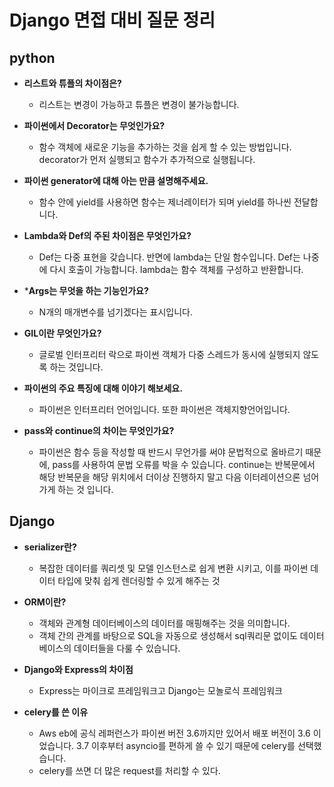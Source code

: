 # Django 면접 대비 질문 정리

## python

- **리스트와 튜플의 차이점은?**
  - 리스트는 변경이 가능하고 튜플은 변경이 불가능합니다.
- **파이썬에서 Decorator는 무엇인가요?**
  - 함수 객체에 새로운 기능을 추가하는 것을 쉽게 할 수 있는 방법입니다. 
    decorator가 먼저 실행되고 함수가 추가적으로 실행됩니다. 
- **파이썬 generator에 대해 아는 만큼 설명해주세요.**
  - 함수 안에 yield를 사용하면 함수는 제너레이터가 되며 yield를 하나씬 전달합니다. 

- **Lambda와 Def의 주된 차이점은 무엇인가요?**
  - Def는 다중 표현을 갖습니다. 반면에 lambda는 단일 함수입니다. 
    Def는 나중에 다시 호출이 가능합니다. lambda는 함수 객체를 구성하고 반환합니다. 

- ***Args는 무엇을 하는 기능인가요?**
  - N개의 매개변수를 넘기겠다는 표시입니다. 
- **GIL이란 무엇인가요?**
  - 글로벌 인터프리터 락으로 파이썬 객체가 다중 스레드가 동시에 실행되지 않도록 하는 것입니다. 
- **파이썬의 주요 특징에 대해 이야기 해보세요.**
  - 파이썬은 인터프리터 언어입니다. 또한 파이썬은 객체지향언어입니다.
- **pass와 continue의 차이는 무엇인가요?**
  - 파이썬은 함수 등을 작성할 때 반드시 무언가를 써야 문법적으로 올바르기 때문에, pass를 사용하여 문법 오류를 박을 수 있습니다. continue는 반복문에서 해당 반복문을 해당 위치에서 더이상 진행하지 말고 다음 이터레이션으론 넘어가게 하는 것 입니다. 



## Django

- **serializer란?**
  
  - 복잡한 데이터를 쿼리셋 및 모델 인스턴스로 쉽게 변환 시키고, 이를 파이썬 데이터 타입에 맞춰 쉽게 렌더링할 수 있게 해주는 것
  
- **ORM이란?**
  - 객체와 관계형 데이터베이스의 데이터를 매핑해주는 것을 의미합니다.
  - 객체 간의 관계를 바탕으로 SQL을 자동으로 생성해서 sql쿼리문 없이도 데이터베이스의 데이터들을 다룰 수 있습니다.
  
- **Django와 Express의 차이점**

  - Express는 마이크로 프레임워크고 Django는 모놀로식 프레임워크

- **celery를 쓴 이유**

  - Aws eb에 공식 레퍼런스가 파이썬 버전 3.6까지만 있어서 배포 버전이 3.6 이었습니다. 
    3.7 이후부터 asyncio를 편하게 쓸 수 있기 때문에 celery를 선택했습니다. 
  - celery를 쓰면 더 많은 request를 처리할 수 있다. 

  

